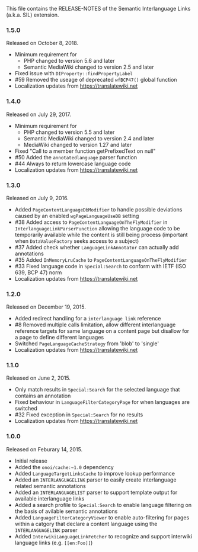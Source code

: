 This file contains the RELEASE-NOTES of the Semantic Interlanguage Links (a.k.a. SIL) extension.

### 1.5.0

Released on October 8, 2018.

* Minimum requirement for
  * PHP changed to version 5.6 and later
  * Semantic MediaWiki changed to version 2.5 and later
* Fixed issue with `DIProperty::findPropertyLabel`
* #59 Removed the useage of deprecated `wfBCP47()` global function
* Localization updates from https://translatewiki.net

### 1.4.0

Released on July 29, 2017.

* Minimum requirement for
  * PHP changed to version 5.5 and later
  * Semantic MediaWiki changed to version 2.4 and later
  * MediaWiki changed to version 1.27 and later
* Fixed "Call to a member function getPrefixedText on null"
* #50 Added the `annotatedlanguage` parser function
* #44 Always to return lowercase language code
* Localization updates from https://translatewiki.net

### 1.3.0

Released on July 9, 2016.

* Added `PageContentLanguageDbModifier` to handle possible deviations caused by an
  enabled `wgPageLanguageUseDB` setting
* #38 Added access to `PageContentLanguageOnTheFlyModifier` in `InterlanguageLinkParserFunction` allowing
  the language code to be temporarily available while the content is still being process
  (important when `DataValueFactory` seeks access to a subject)
* #37 Added check whether `LanguageLinkAnnotator` can actually add annotations
* #35 Added `InMemoryLruCache` to `PageContentLanguageOnTheFlyModifier`
* #33 Fixed language code in `Special:Search` to conform with IETF (ISO 639, BCP 47) norm
* Localization updates from https://translatewiki.net

### 1.2.0

Released on December 19, 2015.

* Added redirect handling for a `interlanguage link` reference
* #8 Removed multiple calls limitation, allow different interlanguage reference targets for
  same language on a content page but disallow for a page to define different languages
* Switched `PageLanguageCacheStrategy` from 'blob' to 'single'
* Localization updates from https://translatewiki.net

### 1.1.0

Released on June 2, 2015.

* Only match results in `Special:Search` for the selected language that contains an annotation
* Fixed behaviour in `LanguageFilterCategoryPage` for when languages are switched
* #32 Fixed exception in `Special:Search` for no results
* Localization updates from https://translatewiki.net

### 1.0.0

Released on Feburary 14, 2015.

* Initial release
* Added the `onoi/cache:~1.0` dependency
* Added `LanguageTargetLinksCache` to improve lookup performance
* Added an `INTERLANGUAGELINK` parser to easily create interlanguage related semantic annotations
* Added an `INTERLANGUAGELIST` parser to support template output for available interlanguage links
* Added a search profile to `Special:Search` to enable language filtering on the basis of avilable semantic annotations
* Added `LanguageFilterCategoryViewer` to enable auto-filtering for pages within a catgory that declare a content language using the `INTERLANGUAGELINK` parser
* Added `InterwikiLanguageLinkFetcher` to recognize and support interwiki language links (e.g. `[[en:Foo]]`)
